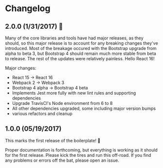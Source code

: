 # Changelog

## 2.0.0 (1/31/2017) :tada:

Many of the core libraries and tools have had major releases, as they should, so this major release is to account for any breaking changes they've introduced. Most of the breakage occured with the Bootstrap upgrade from alpha to beta 3, but Bootstrap 4 should remain much more stable from beta to release. The rest of the updates were relatively painless. Hello React 16!

Major changes:

- React 15 -> React 16
- Webpack 2 -> Webpack 3
- Bootstrap 4 alpha -> Bootstrap 4 beta
- Implements Jest more fully with new lint rules and supporting dependencies
- Upgrade TravisCI's Node environment from 6 to 8
- All other dependencies upgraded, some including major version bumps
- various refactors and cleanup

## 1.0.0 (05/19/2017)

This marks the first release of the boilerplate! :tada:

Proper documentation is forthcoming, but everything is working as it should for the first release. Please kick the tires and run this off-road. If you find any problems or errors off the bat, please open an issue.
